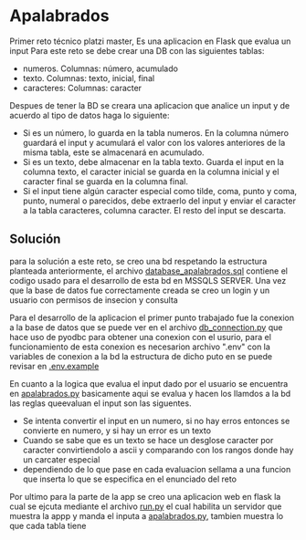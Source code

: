 # Apalabrados
Primer reto técnico platzi master, Es una aplicacion en Flask que evalua un input
Para este reto se debe crear una DB con las siguientes tablas:
- numeros. Columnas: número, acumulado
- texto. Columnas: texto, inicial, final
- caracteres: Columnas: caracter

Despues de tener la BD se creara una aplicacion que analice un input y de acuerdo al tipo de datos haga lo siguiente:

- Si es un número, lo guarda en la tabla numeros. En la columna número guardará el input y acumulará el valor con los valores anteriores de la misma tabla, este se almacenará en acumulado.
- Si es un texto, debe almacenar en la tabla texto. Guarda el input en la columna  texto, el caracter inicial se guarda en la columna inicial y el caracter final se guarda  en la columna final.
- Si el input tiene algún caracter especial como tilde, coma, punto y coma, punto,  numeral o parecidos, debe extraerlo del input y enviar el caracter a la tabla  caracteres, columna caracter. El resto del input se descarta.

## Solución
para la solución a este reto, se creo una bd respetando la estructura planteada anteriormente, el archivo [database_apalabrados.sql](database_apalabrados.sql) contiene el codigo usado para el desarrollo de esta bd en MSSQLS SERVER.
Una vez que la base de datos fue correctamente creada se creo un login y un usuario con permisos de insecion y consulta

Para el desarrollo de la aplicacion el primer punto trabajado fue la conexion a la base de datos que se puede ver en el archivo [db_connection.py](db_connection.py) que hace uso de pyodbc para obtener una conexion con el usurio, para el funcionamiento de esta conexion es necesarion archivo ".env" con la variables de conexion a la bd la estructura de dicho puto en se puede revisar en [.env.example](.env.example)

En cuanto a la logica que evalua el input dado por el usuario se encuentra en [apalabrados.py](apalabrados.py) basicamente aqui se evalua y hacen los llamdos a la bd las reglas queevaluan el input son las siguentes.
- Se intenta convertir el input en un numero, si no hay erros entonces se convierte en numero, y si hay un error es un texto
- Cuando se sabe que es un texto se hace un desglose caracter por caracter convirtiendolo a ascii y comparando con los rangos donde hay un carcater especial
- dependiendo de lo que pase en cada evaluacion sellama a una funcion que inserta lo que se especifica en el enunciado del reto

Por ultimo para la parte de la app se creo una aplicacion web en flask la cual se ejcuta mediante el archivo [run.py](run.py) el cual habilita un servidor que muestra la appp y manda el inputa a [apalabrados.py](apalabrados.py), tambien muestra lo que cada tabla tiene 
